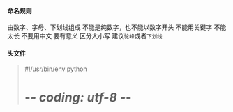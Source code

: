 #### 命名规则
由数字、字母、下划线组成
不能是纯数字，也不能以数字开头
不能用关键字
不能太长
不要用中文
要有意义
区分大小写
建议`驼峰`或者`下划线`

#### 头文件
> #!/usr/bin/env python
> # -*- coding: utf-8 -*- 
